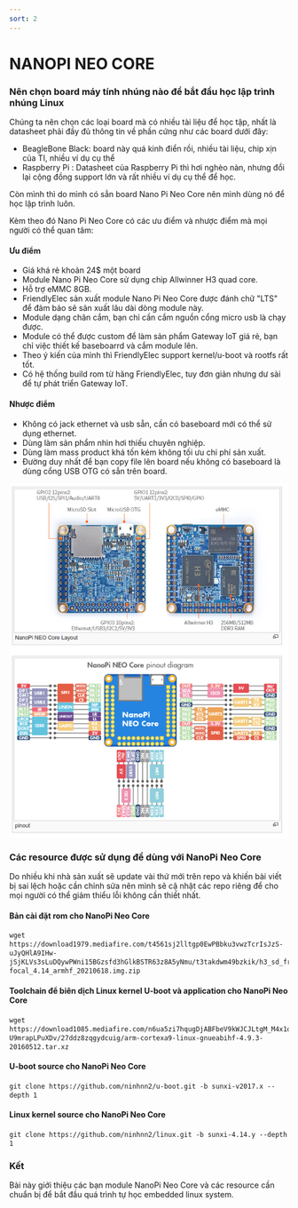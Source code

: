 ```yaml
---
sort: 2
---
```


# NANOPI NEO CORE

### Nên chọn board máy tính nhúng nào để bắt đầu học lập trình nhúng Linux

Chúng ta nên chọn các loại board mà có nhiều tài liệu để học tập, nhất là datasheet phải đầy đủ
thông tin về phần cứng như các board dưới đây:

- BeagleBone Black: board này quá kinh điển rồi, nhiều tài liệu, chip xịn của TI, nhiều ví dụ cụ thể
- Raspberry Pi    : Datasheet của Raspberry Pi thì hơi nghèo nàn, nhưng đổi lại cộng đồng support lớn
và rất nhiều ví dụ cụ thể để học.

Còn mình thì do mình có sẳn board Nano Pi Neo Core nên mình dùng nó để học lập trình luôn.

Kèm theo đó Nano Pi Neo Core có các ưu điểm và nhược điểm mà mọi người có thể quan tâm:

#### Ưu điểm

+ Giá khá rẻ khoản 24$ một board
+ Module Nano Pi Neo Core sử dụng chip Allwinner H3 quad core.
+ Hỗ trợ eMMC 8GB.
+ FriendlyElec sản xuất module Nano Pi Neo Core được đánh chữ "LTS" để đảm bảo sẽ sản xuất lâu dài dòng module này.
+ Module dạng chân cắm, bạn chỉ cần cắm nguồn cổng micro usb là chạy được.
+ Module có thể được custom để làm sản phẩm Gateway IoT giá rẻ, bạn chỉ việc thiết kế baseboarrd và cắm module lên.
+ Theo ý kiến của mình thì FriendlyElec support kernel/u-boot và rootfs rất tốt.
+ Có hệ thống build rom từ hãng FriendlyElec, tuy đơn giản nhưng dư sài để tự phát triển Gateway IoT.

#### Nhược điểm

+ Không có jack ethernet và usb sẵn, cần có baseboard mới có thể sử dụng ethernet.
+ Dùng làm sản phẩm nhìn hơi thiếu chuyên nghiệp.
+ Dùng làm mass product khá tốn kém không tối ưu chi phí sản xuất.
+ Đường duy nhất để bạn copy file lên board nếu không có baseboard là dùng cổng USB OTG có sẳn trên board.


![this screenshot](/images/nano-pi-neo-core-pinout.png)


### Các resource được sử dụng để dùng với NanoPi Neo Core
Do nhiều khi nhà sản xuất sẽ update vài thứ mới trên repo và khiến bài viết bị sai lệch hoặc cần chỉnh sửa
nên mình sẽ cậ nhật các repo riêng để cho mọi người có thể giảm thiểu lỗi không cần thiết nhất.

#### Bản cài đặt rom cho NanoPi Neo Core
```shell
wget https://download1979.mediafire.com/t4561sj2lltgp0EwPBbku3vwzTcrIsJzS-uJyQHlA9IHw-jSjKLVs3sLuDQywPWni15BGzsfd3hGlkBSTR63z8A5yNmu/t3takdwm49bzkik/h3_sd_friendlycore-focal_4.14_armhf_20210618.img.zip
```

#### Toolchain để biên dịch Linux kernel U-boot và application cho NanoPi Neo Core
```shell
wget https://download1085.mediafire.com/n6ua5zi7hqugDjABFbeV9kWJCJLtgM_M4x1qe08suMdK0W7MwEel7qUBSpwPPrU5RQAoCNY_astwAjQ-U9mrapLPuXDv/27ddz8zqgydcuig/arm-cortexa9-linux-gnueabihf-4.9.3-20160512.tar.xz
```

#### U-boot source cho NanoPi Neo Core
```shell
git clone https://github.com/ninhnn2/u-boot.git -b sunxi-v2017.x --depth 1
```


#### Linux kernel source cho NanoPi Neo Core
```shell
git clone https://github.com/ninhnn2/linux.git -b sunxi-4.14.y --depth 1
```

### Kết
Bài này giới thiệu các bạn module NanoPi Neo Core và các resource cần chuẩn bị để bắt đầu quá trình tự học embedded linux system.



